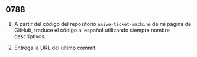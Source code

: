 ## 0788

1. A partir del código del repositorio `naive-ticket-machine` de mi página de GitHub, traduce el código al español utilizando siempre nombre descriptivos.

2. Entrega la URL del último commit.
